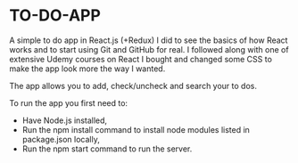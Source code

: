 # TO-DO-APP

A simple to do app in React.js (+Redux) I did to see the basics of how React works and to start using Git and GitHub for real. I followed along with one of extensive Udemy courses on React I bought and changed some CSS to make the app look more the way I wanted.

The app allows you to add, check/uncheck and search your to dos.

To run the app you first need to:
- Have Node.js installed,
- Run the npm install command to install node modules listed in package.json locally,
- Run the npm start command to run the server.
